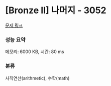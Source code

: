# [Bronze II] 나머지 - 3052 

[문제 링크](https://www.acmicpc.net/problem/3052) 

### 성능 요약

메모리: 6000 KB, 시간: 80 ms

### 분류

사칙연산(arithmetic), 수학(math)

